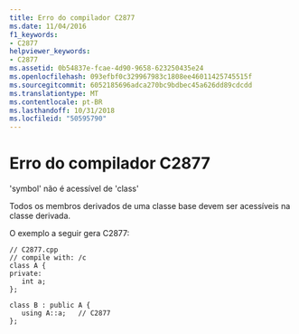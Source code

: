 ```yaml
---
title: Erro do compilador C2877
ms.date: 11/04/2016
f1_keywords:
- C2877
helpviewer_keywords:
- C2877
ms.assetid: 0b54837e-fcae-4d90-9658-623250435e24
ms.openlocfilehash: 093efbf0c329967983c1808ee46011425745515f
ms.sourcegitcommit: 6052185696adca270bc9bdbec45a626dd89cdcdd
ms.translationtype: MT
ms.contentlocale: pt-BR
ms.lasthandoff: 10/31/2018
ms.locfileid: "50595790"
---
```

# <a name="compiler-error-c2877"></a>Erro do compilador C2877

'symbol' não é acessível de 'class'

Todos os membros derivados de uma classe base devem ser acessíveis na classe derivada.

O exemplo a seguir gera C2877:

```
// C2877.cpp
// compile with: /c
class A {
private:
   int a;
};

class B : public A {
   using A::a;   // C2877
};
```